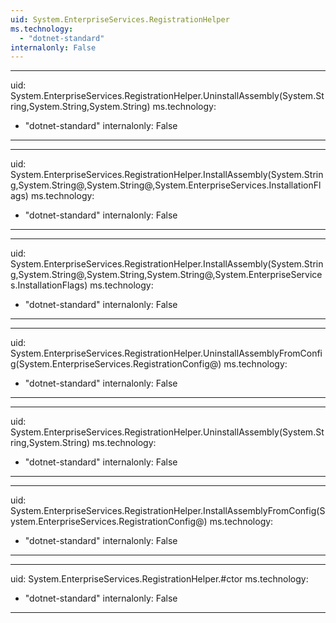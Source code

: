 ```yaml
---
uid: System.EnterpriseServices.RegistrationHelper
ms.technology: 
  - "dotnet-standard"
internalonly: False
---
```


---
uid: System.EnterpriseServices.RegistrationHelper.UninstallAssembly(System.String,System.String,System.String)
ms.technology: 
  - "dotnet-standard"
internalonly: False
---

---
uid: System.EnterpriseServices.RegistrationHelper.InstallAssembly(System.String,System.String@,System.String@,System.EnterpriseServices.InstallationFlags)
ms.technology: 
  - "dotnet-standard"
internalonly: False
---

---
uid: System.EnterpriseServices.RegistrationHelper.InstallAssembly(System.String,System.String@,System.String,System.String@,System.EnterpriseServices.InstallationFlags)
ms.technology: 
  - "dotnet-standard"
internalonly: False
---

---
uid: System.EnterpriseServices.RegistrationHelper.UninstallAssemblyFromConfig(System.EnterpriseServices.RegistrationConfig@)
ms.technology: 
  - "dotnet-standard"
internalonly: False
---

---
uid: System.EnterpriseServices.RegistrationHelper.UninstallAssembly(System.String,System.String)
ms.technology: 
  - "dotnet-standard"
internalonly: False
---

---
uid: System.EnterpriseServices.RegistrationHelper.InstallAssemblyFromConfig(System.EnterpriseServices.RegistrationConfig@)
ms.technology: 
  - "dotnet-standard"
internalonly: False
---

---
uid: System.EnterpriseServices.RegistrationHelper.#ctor
ms.technology: 
  - "dotnet-standard"
internalonly: False
---
